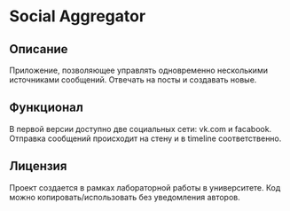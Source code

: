 Social Aggregator
=================

Описание
--------

Приложение, позволяющее управлять одновременно несколькими источниками сообщений. Отвечать на посты и создавать новые.

Функционал
----------

В первой версии доступно две социальных сети: vk.com и facabook. 
Отправка сообщений происходит на стену и в timeline соответственно.

Лицензия
--------

Проект создается в рамках лабораторной работы в университете. Код можно копировать/использовать без уведомления авторов.
